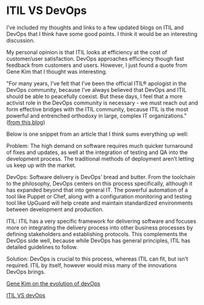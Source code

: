 # ITIL VS DevOps

I’ve included my thoughts and links to a few updated blogs on ITIL and DevOps that I think have some good points. I think it would be an interesting discussion.

My personal opinion is that ITIL looks at efficiency at the cost of customer/user satisfaction. DevOps approaches efficiency though fast feedback from customers and users. However, I just found a quote from Gene Kim that I thought was interesting.

"For many years, I’ve felt that I’ve been the official ITIL® apologist in the DevOps community, because I’ve always believed that DevOps and ITIL should be able to peacefully coexist. But these days, I feel that a more activist role in the DevOps community is necessary - we must reach out and form effective bridges with the ITIL community, because ITIL is the most powerful and entrenched orthodoxy in large, complex IT organizations."
([from this blog](https://www.atlassian.com/it-unplugged/devops/devops-vs-itsm-its-not-either-or))

Below is one snippet from an article that I think sums everything up well:

Problem: The high demand on software requires much quicker turnaround of fixes and updates, as well at the integration of testing and QA into the development process. The traditional methods of deployment aren’t letting us keep up with the market.

DevOps: Software delivery is DevOps’ bread and butter. From the toolchain to the philosophy, DevOps centers on this process specifically, although it has expanded beyond that into general IT. The powerful automation of a tool like Puppet or Chef, along with a configuration monitoring and testing tool like UpGuard will help create and maintain standardized environments between development and production.

ITIL: ITIL has a very specific framework for delivering software and focuses more on integrating the delivery process into other business processes by defining stakeholders and establishing protocols. This complements the DevOps side well, because while DevOps has general principles, ITIL has detailed guidelines to follow.
 
Solution: DevOps is crucial to this process, whereas ITIL can fit, but isn’t required. ITIL by itself, however would miss many of the innovations DevOps brings.

[Gene Kim on the evolution of devOps](https://techbeacon.com/devops/evolution-devops-gene-kim-getting-continuous-delivery)

[ITIL VS devOps](https://www.upguard.com/articles/itil-vs-devops)
